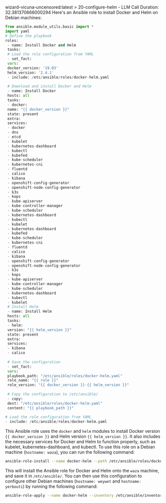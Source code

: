 wizard-vicuna-uncensored:latest > 20-configure-helm - LLM Call Duration: 32.381370666000294
Here's an Ansible role to install Docker and Helm on Debian machines:
```python
from ansible.module_utils.basic import *
import yaml
# Define the playbook
roles:
 - name: Install Docker and Helm
 tasks:
 # Load the role configuration from YAML
 - set_fact:
 vars:
 docker_version: '19.03'
 helm_version: '2.4.1'
 - include: /etc/ansible/roles/docker-helm.yaml
 
 # Download and install Docker and Helm
 - name: Install Docker
 hosts: all
 tasks:
 - docker:
 name: "{{ docker_version }}"
 state: present
 extra:
 services:
 - docker
 - dns
 - etcd
 - kubelet
 - kubernetes-dashboard
 - kubectl
 - kubefed
 - kube-scheduler
 - kubernetes-cni
 - fluentd
 - calico
 - kibana
 - openshift-config-generator
 - openshift-node-config-generator
 - k3s
 - kops
 - kube-apiserver
 - kube-controller-manager
 - kube-scheduler
 - kubernetes-dashboard
 - kubectl
 - kubelet
 - kubernetes-dashboard
 - kubefed
 - kube-scheduler
 - kubernetes-cni
 - fluentd
 - calico
 - kibana
 - openshift-config-generator
 - openshift-node-config-generator
 - k3s
 - kops
 - kube-apiserver
 - kube-controller-manager
 - kube-scheduler
 - kubernetes-dashboard
 - kubectl
 - kubelet
 # Install Helm
 - name: Install Helm
 hosts: all
 tasks:
 - helm:
 version: "{{ helm_version }}"
 state: present
 extra:
 services:
 - kibana
 - calico
 
 # Save the configuration
 - set_fact:
 vars:
 playbook_path: "/etc/ansible/roles/docker-helm.yaml"
 role_name: "{{ role }}"
 role_version: "{{ docker_version }}-{{ helm_version }}"
 
 # Copy the configuration to /etc/ansible/
 - copy:
 dest: "/etc/ansible/roles/docker-helm.yaml"
 content: "{{ playbook_path }}"
 
# Load the role configuration from YAML
- include: /etc/ansible/roles/docker-helm.yaml
```
This Ansible role uses the `docker` and `helm` modules to install Docker version `{{ docker_version }}` and Helm version `{{ helm_version }}`. It also includes the necessary services for Docker and Helm to function properly, such as kubelet, kubernetes-dashboard, and kubectl.
To use this role on a Debian machine (`hostname: waza`), you can run the following command:
```bash
ansible-role-install --name docker-helm --path /etc/ansible/roles/docker-helm.yaml
```
This will install the Ansible role for Docker and Helm onto the `waza` machine, and save it in `/etc/ansible/`. You can then use this configuration to configure other Debian machines (`hostname: weywot` and `hostname: yerbouti`) by running the following command:
```bash
ansible-role-apply --name docker-helm --inventory /etc/ansible/inventory/ --extra-vars "{{ playbook_path }}: {{ role_version }}". 
```